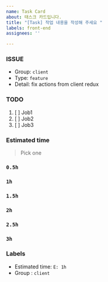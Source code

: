 ```yaml
---
name: Task Card
about: 태스크 카드입니다.
title: "[Task] 작업 내용을 작성해 주세요 "
labels: front-end
assignees: ''

---
```


### ISSUE
- Group:  `client`
- Type: `feature`
- Detail: fix actions from client redux

### TODO
1. [ ] Job1
2. [ ] Job2
3. [ ] Job3

### Estimated time
> Pick one
### `0.5h`
### `1h`
### `1.5h`
### `2h`
### `2.5h`
### `3h`

### Labels
- Estimated time: `E: 1h`
- Group : `client`
